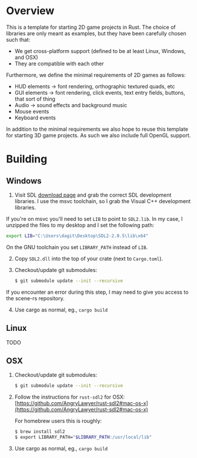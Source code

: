 # Overview

This is a template for starting 2D game projects in Rust. The choice of libraries are only meant as examples, but they have been carefully chosen such that:

  * We get cross-platform support (defined to be at least Linux, Windows, and OSX)
  * They are compatible with each other

Furthermore, we define the minimal requirements of 2D games as follows:

  * HUD elements -> font rendering, orthographic textured quads, etc
  * GUI elements -> font rendering, click events, text entry fields, buttons, that sort of thing
  * Audio -> sound effects and background music
  * Mouse events
  * Keyboard events

In addition to the minimal requirements we also hope to reuse this template for starting 3D game projects. As such we also include full OpenGL support.

# Building

## Windows

1. Visit SDL [download page](https://www.libsdl.org/download-2.0.php)
  and grab the correct SDL development libraries. I use the msvc
  toolchain, so I grab the Visual C++ development libraries.

  If you're on msvc you'll need to set `LIB` to point to `SDL2.lib`. In
  my case, I unzipped the files to my desktop and I set the following
  path:

  ```sh
  export LIB="C:\Users\dagit\Desktop\SDL2-2.0.5\lib\x64"
  ```

  On the GNU toolchain you set `LIBRARY_PATH` instead of `LIB`.

2. Copy `SDL2.dll` into the top of your crate (next to `Cargo.toml`).

3. Checkout/update git submodules:

    ```sh
    $ git submodule update --init --recursive
    ```

  If you encounter an error during this step, I may need to give you access to
  the scene-rs repository.

4. Use cargo as normal, eg., `cargo build`


## Linux

TODO

## OSX

1. Checkout/update git submodules:

    ```sh
    $ git submodule update --init --recursive
    ```

2. Follow the instructions for `rust-sdl2` for OSX: [https://github.com/AngryLawyer/rust-sdl2#mac-os-x](https://github.com/AngryLawyer/rust-sdl2#mac-os-x)

    For homebrew users this is roughly:

    ```sh
    $ brew install sdl2
    $ export LIBRARY_PATH="$LIBRARY_PATH:/usr/local/lib"
    ```

3. Use cargo as normal, eg., `cargo build`
